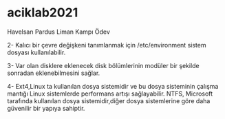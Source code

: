 # aciklab2021
Havelsan Pardus Liman Kampı Ödev

2- Kalıcı bir çevre değişkeni tanımlanmak için /etc/environment sistem dosyası kullanılabilir.

3- Var olan disklere eklenecek disk bölümlerinin modüler bir şekilde sonradan eklenebilmesini sağlar.

4- Ext4,Linux ta kullanılan dosya sistemidir ve bu dosya sisteminin çalışma mantığı Linux sistemlerde performans artışı sağlayabilir. NTFS, Microsoft tarafında kullanılan dosya sistemidir,diğer dosya sistemlerine göre daha güvenilir bir yapıya sahiptir.

